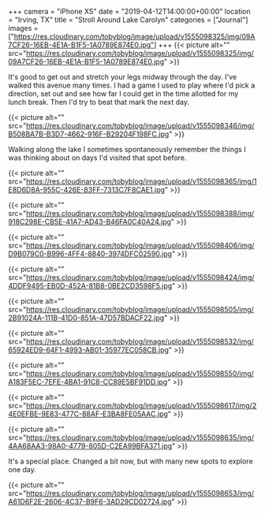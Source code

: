 +++
camera = "iPhone XS"
date = "2019-04-12T14:00:00+00:00"
location = "Irving, TX"
title = "Stroll Around Lake Carolyn"
categories = ["Journal"]
images = ["https://res.cloudinary.com/tobyblog/image/upload/v1555098325/img/09A7CF26-16EB-4E1A-B1F5-1A0789E874E0.jpg"]
+++
{{< picture alt="" src="https://res.cloudinary.com/tobyblog/image/upload/v1555098325/img/09A7CF26-16EB-4E1A-B1F5-1A0789E874E0.jpg" >}}
<!--more-->
It's good to get out and stretch your legs midway through the day. I've walked this avenue many times. I had a game I used to play where I'd pick a direction, set out and see how far I could get in the time allotted for my lunch break. Then I'd try to beat that mark the next day. 

{{< picture alt="" src="https://res.cloudinary.com/tobyblog/image/upload/v1555098346/img/B508BA7B-B3D7-4662-916F-B29204F198FC.jpg" >}}

Walking along the lake I sometimes spontaneously remember the things I was thinking about on days I'd visited that spot before.

{{< picture alt="" src="https://res.cloudinary.com/tobyblog/image/upload/v1555098365/img/1E8D6D8A-955C-426E-83FF-7313C7F8CAE1.jpg" >}}

{{< picture alt="" src="https://res.cloudinary.com/tobyblog/image/upload/v1555098388/img/918C298E-CB5E-41A7-AD43-B46FA0C40A24.jpg" >}}

{{< picture alt="" src="https://res.cloudinary.com/tobyblog/image/upload/v1555098406/img/D9B079C0-B996-4FF4-8840-3974DFC02590.jpg" >}}

{{< picture alt="" src="https://res.cloudinary.com/tobyblog/image/upload/v1555098424/img/4DDF9495-EB0D-452A-81B8-0BE2CD3598F5.jpg" >}}

{{< picture alt="" src="https://res.cloudinary.com/tobyblog/image/upload/v1555098505/img/2B91024A-111B-41D0-851A-47D57BDACF22.jpg" >}}

{{< picture alt="" src="https://res.cloudinary.com/tobyblog/image/upload/v1555098532/img/65924ED9-64F1-4993-AB01-35977EC058CB.jpg" >}}

{{< picture alt="" src="https://res.cloudinary.com/tobyblog/image/upload/v1555098550/img/A183F5EC-7EFE-4BA1-91C8-CC89E5BF91DD.jpg" >}}

{{< picture alt="" src="https://res.cloudinary.com/tobyblog/image/upload/v1555098617/img/24E0EFBE-9E83-477C-88AF-E3BA8FE05AAC.jpg" >}}

{{< picture alt="" src="https://res.cloudinary.com/tobyblog/image/upload/v1555098635/img/4AA68AA3-98A0-4779-805D-C2EA99BFA371.jpg" >}}

It's a special place. Changed a bit now, but with many new spots to explore one day.

{{< picture alt="" src="https://res.cloudinary.com/tobyblog/image/upload/v1555098653/img/A61D6F2E-2606-4C37-B9F6-3AD29CD02724.jpg" >}}
